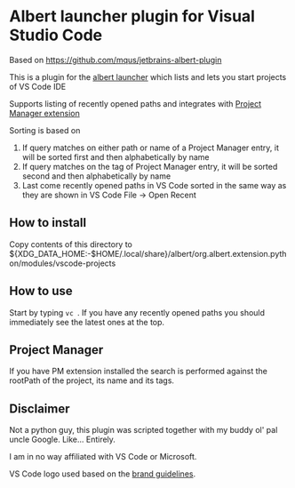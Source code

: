 # Albert launcher plugin for Visual Studio Code

Based on https://github.com/mqus/jetbrains-albert-plugin

This is a plugin for the [albert launcher](https://albertlauncher.github.io/) which lists and lets you start projects of VS Code IDE

Supports listing of recently opened paths and integrates with [Project Manager extension](https://marketplace.visualstudio.com/items?itemName=alefragnani.project-manager)

Sorting is based on
1) If query matches on either path or name of a Project Manager entry, it will be sorted first and then alphabetically by name
2) If query matches on the tag of Project Manager entry, it will be sorted second and then alphabetically by name
3) Last come recently opened paths in VS Code sorted in the same way as they are shown in VS Code File -> Open Recent

## How to install
Copy contents of this directory to ${XDG_DATA_HOME:-$HOME/.local/share}/albert/org.albert.extension.python/modules/vscode-projects

## How to use
Start by typing `vc `. If you have any recently opened paths you should immediately see the latest ones at the top.

## Project Manager
If you have PM extension installed the search is performed against the rootPath of the project, its name and its tags.

## Disclaimer

Not a python guy, this plugin was scripted together with my buddy ol' pal uncle Google. Like... Entirely.

I am in no way affiliated with VS Code or Microsoft.

VS Code logo used based on the [brand guidelines](https://code.visualstudio.com/brand).
